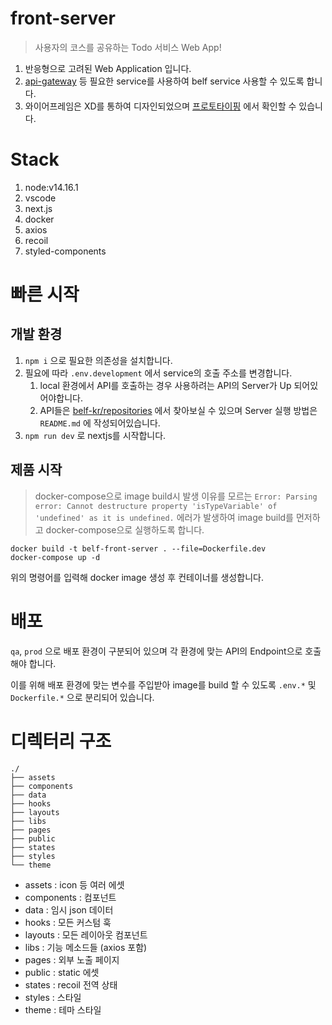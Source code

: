 # front-server

> 사용자의 코스를 공유하는 Todo 서비스 Web App!

1. 반응형으로 고려된 Web Application 입니다.
1. [api-gateway](https://github.com/belf-kr/api-gateway) 등 필요한 service를 사용하여 belf service 사용할 수 있도록 합니다.
1. 와이어프레임은 XD를 통하여 디자인되었으며 [프로토타이핑](https://xd.adobe.com/view/ffec9bcc-87d9-4bc6-b873-721709411173-aabf) 에서 확인할 수 있습니다.

# Stack

1. node:v14.16.1
1. vscode
1. next.js
1. docker
1. axios
1. recoil
1. styled-components

# 빠른 시작

## 개발 환경

1. `npm i` 으로 필요한 의존성을 설치합니다.
1. 필요에 따라 `.env.development` 에서 service의 호출 주소를 변경합니다.
   1. local 환경에서 API를 호출하는 경우 사용하려는 API의 Server가 Up 되어있어야합니다.
   1. API들은 [belf-kr/repositories](https://github.com/orgs/belf-kr/repositories) 에서 찾아보실 수 있으며 Server 실행 방법은 `README.md` 에 작성되어있습니다.
1. `npm run dev` 로 nextjs를 시작합니다.

## 제품 시작

> docker-compose으로 image build시 발생 이유를 모르는 `Error: Parsing error: Cannot destructure property 'isTypeVariable' of 'undefined' as it is undefined.` 에러가 발생하여 image build를 먼저하고 docker-compose으로 실행하도록 합니다.

```shell
docker build -t belf-front-server . --file=Dockerfile.dev
docker-compose up -d
```

위의 명령어를 입력해 docker image 생성 후 컨테이너를 생성합니다.

# 배포

`qa`, `prod` 으로 배포 환경이 구분되어 있으며 각 환경에 맞는 API의 Endpoint으로 호출해야 합니다.

이를 위해 배포 환경에 맞는 변수를 주입받아 image를 build 할 수 있도록 `.env.*` 및 `Dockerfile.*` 으로 분리되어 있습니다.

# 디렉터리 구조

```text
./
├── assets
├── components
├── data
├── hooks
├── layouts
├── libs
├── pages
├── public
├── states
├── styles
└── theme
```

- assets : icon 등 여러 에셋
- components : 컴포넌트
- data : 임시 json 데이터
- hooks : 모든 커스텀 훅
- layouts : 모든 레이아웃 컴포넌트
- libs : 기능 메소드들 (axios 포함)
- pages : 외부 노출 페이지
- public : static 에셋
- states : recoil 전역 상태
- styles : 스타일
- theme : 테마 스타일
